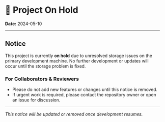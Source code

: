 # 🚧 Project On Hold

**Date:** 2024-05-10

---

## Notice

This project is currently **on hold** due to unresolved storage issues on the primary development machine. No further development or updates will occur until the storage problem is fixed.

### For Collaborators & Reviewers
- Please do not add new features or changes until this notice is removed.
- If urgent work is required, please contact the repository owner or open an issue for discussion.

---

_This notice will be updated or removed once development resumes._ 
